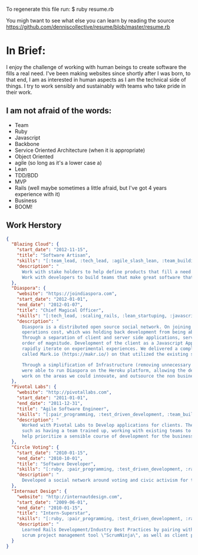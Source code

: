 To regenerate this file run:
    $ ruby resume.rb

You migh twant to see what else you can learn by reading the source
https://github.com/denniscollective/resume/blob/master/resume.rb

# In Brief:

I enjoy the challenge of working with human beings to create software the fills a real need. I've been making websites
since shortly after I was born, to that end, I am as interested in human aspects as I am the technical side of things.
I try to work sensibly and sustainably with teams who take pride in their work.

## I am not afraid of the words:


* Team
* Ruby
* Javascript
* Backbone
* Service Oriented Architecture (when it is appropriate)
* Object Oriented
* agile (so long as it's a lower case a)
* Lean
* TDD/BDD
* MVP
* Rails (well maybe sometimes a little afraid, but I've got 4 years experience with it)
* Business
* BOOM!

## Work Herstory
```json
{
  "Blazing Cloud": {
    "start_date": "2012-11-15",
    "title": "Software Artisan",
    "skills": "[:team_lead, :tech_lead, :agile_slash_lean, :team_building, :advanced_javascript_and_rails_wizardry]",
    "description": "
      Work with stake holders to help define products that fill a need.
      Work with developers to build teams that make great software that fills actual business needs."
  },
  "Diaspora": {
    "website": "https://joindiaspora.com",
    "start_date": "2012-01-01",
    "end_date": "2012-01-07",
    "title": "Chief Magical Officer",
    "skills": "[:tech_lead, :scaling_rails, :lean_startuping, :javascript_superstardom, :fire_fighting]",
    "description": "
      Diaspora is a distributed open source social network. On joining the core team was burdened with a heavy
      operations cost, which was holding back development from being able to scale the platform effectively.
      Through a separation of client and server side applications, server throughput was increased by an
      order of magnitude. Development of the client as a Javascript Application (Backbone) allowed us to
      rapidly iterate on experimental experiences. We delivered a completely different product
      called Mark.io (https://makr.io/) on that utilized the existing server architecture.

      Through a simplification of Infrastructure (removing unnecessary services and dependencies) we
      were able to run Diaspora on the Heroku platform, allowing the developers/business owners to
      work on the areas we could innovate, and outsource the non business critical sectors."
  },
  "Pivotal Labs": {
    "website": "http://pivotallabs.com",
    "start_date": "2011-01-01",
    "end_date": "2011-12-31",
    "title": "Agile Software Engineer",
    "skills": "[:pair_programming, :test_driven_development, :team_building, :rails, :javascript, :consulting, :agile]",
    "description": "
      Worked with Pivotal Labs to Develop applications for clients. The clients presented many different needs
      such as having a team trained up, working with existing teams to refine practices and add horsepower,
      help prioritize a sensible course of development for the business trajectory, and glitter."
  },
  "Circle Voting": {
    "start_date": "2010-01-15",
    "end_date": "2010-10-01",
    "title": "Software Developer",
    "skills": "[:ruby, :pair_programming, :test_driven_development, :rails, :javascript, :jquery]",
    "description": "
      Developed a social network around voting and civic activism for the 2010 mid-term elections."
  },
  "Internaut Design": {
    "website": "http://internautdesign.com",
    "start_date": "2009-06-01",
    "end_date": "2010-01-15",
    "title": "Intern-Superstar",
    "skills": "[:ruby, :pair_programming, :test_driven_development, :rails, :javascript, :jquery]",
    "description": "
      Learned Rails Development/Industry Best Practices by pairing with team members on the consultancy's
      scrum project management tool \"ScrumNinja\", as well as client projects."
  }
}
```